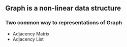## Graph is a non-linear data structure

### Two common way to representations of Graph
- Adjacency Matrix
- Adjacency List